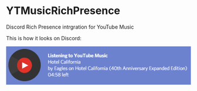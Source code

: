 # YTMusicRichPresence
Discord Rich Presence intrgration for YouTube Music

This is how it looks on Discord:

![Example Image](/Example.PNG)
